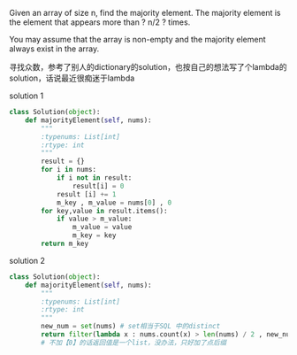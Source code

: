 Given an array of size n, find the majority element. The majority element is the element that appears more than ? n/2 ? times.

You may assume that the array is non-empty and the majority element always exist in the array.


寻找众数，参考了别人的dictionary的solution，也按自己的想法写了个lambda的solution，话说最近很痴迷于lambda

solution 1

```python
class Solution(object):
    def majorityElement(self, nums):
        """
        :typenums: List[int]
        :rtype: int
        """
        result = {}
        for i in nums:
            if i not in result:
                result[i] = 0
            result [i] += 1
            m_key , m_value = nums[0] , 0
        for key,value in result.items():
            if value > m_value:
                m_value = value
                m_key = key
        return m_key
```
solution 2

```python
class Solution(object):
    def majorityElement(self, nums):
        """
        :typenums: List[int]
        :rtype: int
        """
        new_num = set(nums) # set相当于SQL 中的distinct
        return filter(lambda x : nums.count(x) > len(nums) / 2 , new_num)[0] 
        # 不加【0】的话返回值是一个list，没办法，只好加了点后缀
